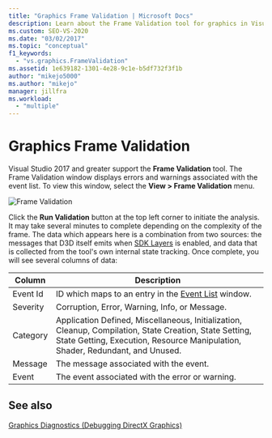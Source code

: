 ```yaml
---
title: "Graphics Frame Validation | Microsoft Docs"
description: Learn about the Frame Validation tool for graphics in Visual Studio. This tool displays errors and warnings associated with the event list.
ms.custom: SEO-VS-2020
ms.date: "03/02/2017"
ms.topic: "conceptual"
f1_keywords:
  - "vs.graphics.FrameValidation"
ms.assetid: 1e639182-1301-4e28-9c1e-b5df732f3f1b
author: "mikejo5000"
ms.author: "mikejo"
manager: jillfra
ms.workload:
  - "multiple"
---
```

# Graphics Frame Validation
<!-- VERSIONLESS -->
Visual Studio 2017 and greater support the **Frame Validation** tool.  The Frame Validation window displays errors and warnings associated with the event list.  To view this window, select the **View > Frame Validation** menu.

![Frame Validation](media/gfx_diag_frame_validation.png)

Click the **Run Validation** button at the top left corner to initiate the analysis.  It may take several minutes to complete depending on the complexity of the frame.  The data which appears here is a combination from two sources: the messages that D3D itself emits when [SDK Layers](/windows/desktop/direct3d11/overviews-direct3d-11-devices-layers) is enabled, and data that is collected from the tool's own internal state tracking. Once complete, you will see several columns of data:

| **Column** | **Description** |
|------------| - |
| Event Id | ID which maps to an entry in the [Event List](graphics-event-list.md) window. |
| Severity | Corruption, Error, Warning, Info, or Message. |
| Category | Application Defined, Miscellaneous, Initialization, Cleanup, Compilation, State Creation, State Setting, State Getting, Execution, Resource Manipulation, Shader, Redundant, and Unused. |
| Message | The message associated with the event. |
| Event | The event associated with the error or warning. |

## See also
[Graphics Diagnostics (Debugging DirectX Graphics)](visual-studio-graphics-diagnostics.md)
<!-- /VERSIONLESS -->